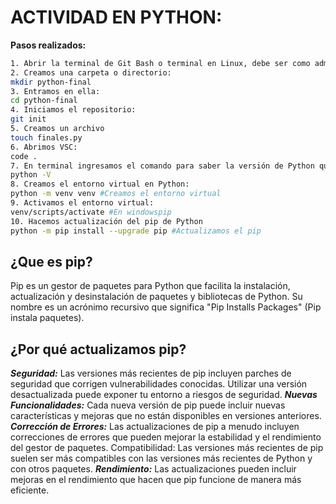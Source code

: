 # ACTIVIDAD EN PYTHON:

**Pasos realizados:**
```sh
1. Abrir la terminal de Git Bash o terminal en Linux, debe ser como administrador en Window
2. Creamos una carpeta o directorio: 
mkdir python-final
3. Entramos en ella: 
cd python-final
4. Iniciamos el repositorio:
git init
5. Creamos un archivo
touch finales.py
6. Abrimos VSC:
code .
7. En terminal ingresamos el comando para saber la versión de Python que tenemos instalada:
python -V
8. Creamos el entorno virtual en Python:
python -m venv venv #Creamos el entorno virtual
9. Activamos el entorno virtual:
venv/scripts/activate #En windowspip
10. Hacemos actualización del pip de Python
python -m pip install --upgrade pip #Actualizamos el pip
```


## ¿Que es pip?
Pip es un gestor de paquetes para Python que facilita la instalación, actualización y desinstalación de paquetes y bibliotecas de Python. 
Su nombre es un acrónimo recursivo que significa "Pip Installs Packages" (Pip instala paquetes).

## ¿Por qué actualizamos pip?
***Seguridad:*** Las versiones más recientes de pip incluyen parches de seguridad que corrigen vulnerabilidades conocidas. 
Utilizar una versión desactualizada puede exponer tu entorno a riesgos de seguridad.
***Nuevas Funcionalidades:*** Cada nueva versión de pip puede incluir nuevas características y mejoras que no están disponibles en versiones anteriores.
***Corrección de Errores:*** Las actualizaciones de pip a menudo incluyen correcciones de errores que pueden mejorar la estabilidad y el rendimiento del gestor de paquetes.
Compatibilidad: Las versiones más recientes de pip suelen ser más compatibles con las versiones más recientes de Python y con otros paquetes.
***Rendimiento:*** Las actualizaciones pueden incluir mejoras en el rendimiento que hacen que pip funcione de manera más eficiente.